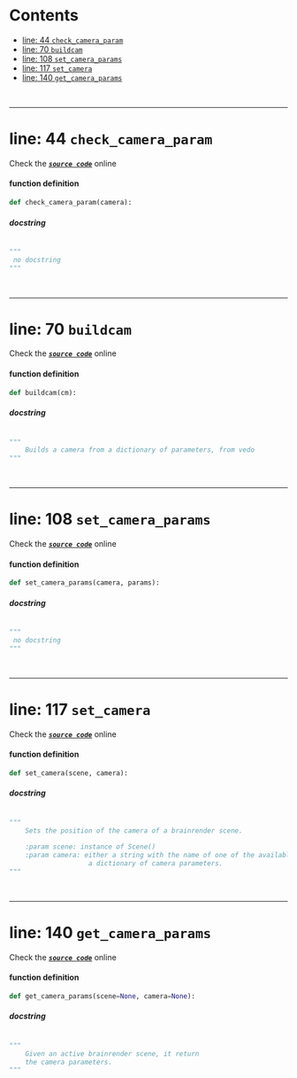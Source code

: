



Contents
========

* [line: 44 `check_camera_param`](#line-44-check_camera_param)
* [line: 70 `buildcam`](#line-70-buildcam)
* [line: 108 `set_camera_params`](#line-108-set_camera_params)
* [line: 117 `set_camera`](#line-117-set_camera)
* [line: 140 `get_camera_params`](#line-140-get_camera_params)


&nbsp;

--------
# line: 44 `check_camera_param`
  
Check the [***``source code``***](https://github.com/BrancoLab/BrainRender/tree/brainglobeintegration/blob/master/brainrender/Utils/camera.py#L44) online
#### function definition


```python
def check_camera_param(camera):
```
##### docstring
  


```python

"""
 no docstring 
"""
```

&nbsp;

--------
# line: 70 `buildcam`
  
Check the [***``source code``***](https://github.com/BrancoLab/BrainRender/tree/brainglobeintegration/blob/master/brainrender/Utils/camera.py#L70) online
#### function definition


```python
def buildcam(cm):
```
##### docstring
  


```python

"""
    Builds a camera from a dictionary of parameters, from vedo
"""
```

&nbsp;

--------
# line: 108 `set_camera_params`
  
Check the [***``source code``***](https://github.com/BrancoLab/BrainRender/tree/brainglobeintegration/blob/master/brainrender/Utils/camera.py#L108) online
#### function definition


```python
def set_camera_params(camera, params):
```
##### docstring
  


```python

"""
 no docstring 
"""
```

&nbsp;

--------
# line: 117 `set_camera`
  
Check the [***``source code``***](https://github.com/BrancoLab/BrainRender/tree/brainglobeintegration/blob/master/brainrender/Utils/camera.py#L117) online
#### function definition


```python
def set_camera(scene, camera):
```
##### docstring
  


```python

"""
    Sets the position of the camera of a brainrender scene.
    
    :param scene: instance of Scene()
    :param camera: either a string with the name of one of the available cameras, or
                    a dictionary of camera parameters. 
"""
```

&nbsp;

--------
# line: 140 `get_camera_params`
  
Check the [***``source code``***](https://github.com/BrancoLab/BrainRender/tree/brainglobeintegration/blob/master/brainrender/Utils/camera.py#L140) online
#### function definition


```python
def get_camera_params(scene=None, camera=None):
```
##### docstring
  


```python

"""
    Given an active brainrender scene, it return
    the camera parameters. 
"""
```